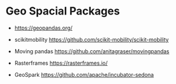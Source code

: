 # Geo Spacial Packages

- https://geopandas.org/
- scikitmobility https://github.com/scikit-mobility/scikit-mobility
- Moving pandas https://github.com/anitagraser/movingpandas
  
- Rasterframes https://rasterframes.io/
- GeoSpark https://github.com/apache/incubator-sedona

